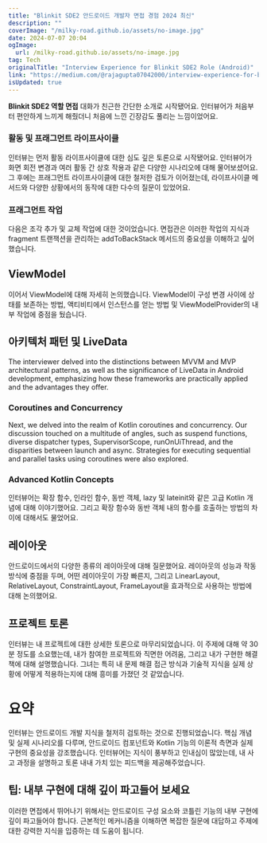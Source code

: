 ```yaml
---
title: "Blinkit SDE2 안드로이드 개발자 면접 경험 2024 최신"
description: ""
coverImage: "/milky-road.github.io/assets/no-image.jpg"
date: 2024-07-07 20:04
ogImage:
  url: /milky-road.github.io/assets/no-image.jpg
tag: Tech
originalTitle: "Interview Experience for Blinkit SDE2 Role (Android)"
link: "https://medium.com/@rajagupta07042000/interview-experience-for-blinkit-sde2-role-android-b35907ff0821"
isUpdated: true
---
```


**Blinkit SDE2 역할 면접** 대화가 친근한 간단한 소개로 시작됐어요. 인터뷰어가 처음부터 편안하게 느끼게 해줬더니 처음에 느낀 긴장감도 풀리는 느낌이었어요.

### 활동 및 프래그먼트 라이프사이클

인터뷰는 먼저 활동 라이프사이클에 대한 심도 깊은 토론으로 시작됐어요. 인터뷰어가 화면 회전 변경과 여러 활동 간 상호 작용과 같은 다양한 시나리오에 대해 물어보셨어요. 그 후에는 프래그먼트 라이프사이클에 대한 철저한 검토가 이어졌는데, 라이프사이클 메서드와 다양한 상황에서의 동작에 대한 다수의 질문이 있었어요.

### 프래그먼트 작업

<div class="content-ad"></div>

다음은 조각 추가 및 교체 작업에 대한 것이었습니다. 면접관은 이러한 작업의 지식과 fragment 트랜잭션을 관리하는 addToBackStack 메서드의 중요성을 이해하고 싶어했습니다.

## ViewModel

이어서 ViewModel에 대해 자세히 논의했습니다. ViewModel이 구성 변경 사이에 상태를 보존하는 방법, 액티비티에서 인스턴스를 얻는 방법 및 ViewModelProvider의 내부 작업에 중점을 뒀습니다.

## 아키텍처 패턴 및 LiveData

<div class="content-ad"></div>

The interviewer delved into the distinctions between MVVM and MVP architectural patterns, as well as the significance of LiveData in Android development, emphasizing how these frameworks are practically applied and the advantages they offer.

### Coroutines and Concurrency

Next, we delved into the realm of Kotlin coroutines and concurrency. Our discussion touched on a multitude of angles, such as suspend functions, diverse dispatcher types, SupervisorScope, runOnUiThread, and the disparities between launch and async. Strategies for executing sequential and parallel tasks using coroutines were also explored.

### Advanced Kotlin Concepts

<div class="content-ad"></div>

인터뷰어는 확장 함수, 인라인 함수, 동반 객체, lazy 및 lateinit와 같은 고급 Kotlin 개념에 대해 이야기했어요. 그리고 확장 함수와 동반 객체 내의 함수를 호출하는 방법의 차이에 대해서도 물었어요.

## 레이아웃

안드로이드에서의 다양한 종류의 레이아웃에 대해 질문했어요. 레이아웃의 성능과 작동 방식에 중점을 두며, 어떤 레이아웃이 가장 빠른지, 그리고 LinearLayout, RelativeLayout, ConstraintLayout, FrameLayout을 효과적으로 사용하는 방법에 대해 논의했어요.

## 프로젝트 토론

<div class="content-ad"></div>

인터뷰는 내 프로젝트에 대한 상세한 토론으로 마무리되었습니다. 이 주제에 대해 약 30분 정도를 소요했는데, 내가 참여한 프로젝트와 직면한 어려움, 그리고 내가 구현한 해결책에 대해 설명했습니다. 그녀는 특히 내 문제 해결 접근 방식과 기술적 지식을 실제 상황에 어떻게 적용하는지에 대해 흥미를 가졌던 것 같았습니다.

# 요약

인터뷰는 안드로이드 개발 지식을 철저히 검토하는 것으로 진행되었습니다. 핵심 개념 및 실제 시나리오를 다루며, 안드로이드 컴포넌트와 Kotlin 기능의 이론적 측면과 실제 구현의 중요성을 강조했습니다. 인터뷰어는 지식이 풍부하고 인내심이 많았는데, 내 사고 과정을 설명하고 토론 내내 가치 있는 피드백을 제공해주었습니다.

## 팁: 내부 구현에 대해 깊이 파고들어 보세요

<div class="content-ad"></div>

이러한 면접에서 뛰어나기 위해서는 안드로이드 구성 요소와 코틀린 기능의 내부 구현에 깊이 파고들어야 합니다. 근본적인 메커니즘을 이해하면 복잡한 질문에 대답하고 주제에 대한 강력한 지식을 입증하는 데 도움이 됩니다.
